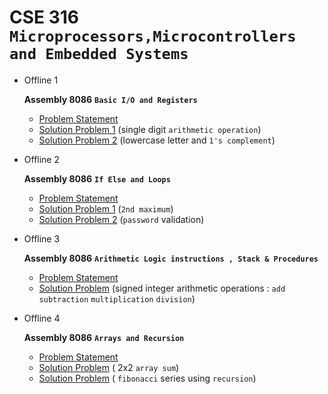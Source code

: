 # **CSE 316 `Microprocessors,Microcontrollers and Embedded Systems`**
 
 - Offline 1
  
    **Assembly 8086** **`Basic I/O and Registers`**
   - [Problem Statement](Offline/Offline%201/Offline_1_Specification.pdf)
   - [Solution Problem 1](Offline/Offline%201/problem1.asm) (single digit `arithmetic operation`)
   - [Solution Problem 2](Offline/Offline%201/problem2.asm) (lowercase letter and `1's complement`)
  
 - Offline 2 
  
    **Assembly 8086** **`If Else and Loops`**
   - [Problem Statement](Offline/Offline%202/Offline_2_Specification.pdf)
   - [Solution Problem 1](Offline/Offline%202/problem1.asm) (`2nd maximum`)
   - [Solution Problem 2](Offline/Offline%202/problem2.asm) (`password` validation)

 - Offline 3 
  
    **Assembly 8086** **`Arithmetic Logic instructions , Stack & Procedures`**
   - [Problem Statement](/Offline/Offline%203/Offline_3_Specification.pdf)
   - [Solution Problem](/Offline/Offline%203/problem.asm) (signed integer arithmetic operations : `add` `subtraction` `multiplication` `division`)

 - Offline 4 
  
    **Assembly 8086** **`Arrays and Recursion`**
   - [Problem Statement](/Offline/Offline%204/Offline_4_Specification.pdf)
   - [Solution Problem](/Offline/Offline%204/problem1.asm) ( 2x2 `array sum`)
   - [Solution Problem](/Offline/Offline%204/problem2.asm) ( `fibonacci` series using `recursion`)
